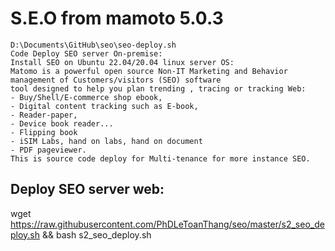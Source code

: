 # S.E.O from mamoto 5.0.3

```seo
D:\Documents\GitHub\seo\seo-deploy.sh
Code Deploy SEO server On-premise:
Install SEO on Ubuntu 22.04/20.04 linux server OS:
Matomo is a powerful open source Non-IT Marketing and Behavior management of Customers/visitors (SEO) software 
tool designed to help you plan trending , tracing or tracking Web:
- Buy/Shell/E-commerce shop ebook,
- Digital content tracking such as E-book,
- Reader-paper,
- Device book reader...
- Flipping book
- iSIM Labs, hand on labs, hand on document
- PDF pageviewer.
This is source code deploy for Multi-tenance for more instance SEO.
```

## Deploy SEO server web:

wget https://raw.githubusercontent.com/PhDLeToanThang/seo/master/s2_seo_deploy.sh && bash s2_seo_deploy.sh
